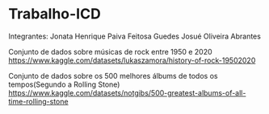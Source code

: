 # Trabalho-ICD
Integrantes:
Jonata Henrique Paiva Feitosa Guedes
Josué Oliveira Abrantes 











Conjunto de dados sobre músicas de rock entre 1950 e 2020 https://www.kaggle.com/datasets/lukaszamora/history-of-rock-19502020


Conjunto de dados sobre os 500 melhores álbums de todos os tempos(Segundo a Rolling Stone) https://www.kaggle.com/datasets/notgibs/500-greatest-albums-of-all-time-rolling-stone
